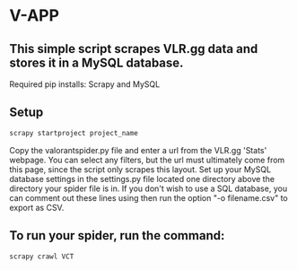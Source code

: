 # V-APP

## This simple script scrapes VLR.gg data and stores it in a MySQL database.
Required pip installs: Scrapy and MySQL

## Setup
```bash
scrapy startproject project_name
```

Copy the valorantspider.py file and enter a url from the VLR.gg 'Stats' webpage. You can select any filters, but the url must ultimately come from this page, since the script only scrapes this layout.
Set up your MySQL database settings in the settings.py file located one directory above the directory your spider file is in. If you don't wish to use a SQL database, you can comment out these lines using then run the option "-o filename.csv" to export as CSV.

## To run your spider, run the command:
```bash
scrapy crawl VCT
```
